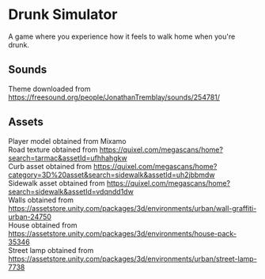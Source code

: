 # Drunk Simulator

A game where you experience how it feels to walk home when you're drunk.

## Sounds
Theme downloaded from https://freesound.org/people/JonathanTremblay/sounds/254781/

## Assets
Player model obtained from Mixamo  
Road texture obtained from https://quixel.com/megascans/home?search=tarmac&assetId=ufhhahgkw  
Curb asset obtained from https://quixel.com/megascans/home?category=3D%20asset&search=sidewalk&assetId=uh2jbbmdw  
Sidewalk asset obtained from https://quixel.com/megascans/home?search=sidewalk&assetId=vdqndd1dw  
Walls obtained from https://assetstore.unity.com/packages/3d/environments/urban/wall-graffiti-urban-24750  
House obtained from https://assetstore.unity.com/packages/3d/environments/house-pack-35346  
Street lamp obtained from https://assetstore.unity.com/packages/3d/environments/urban/street-lamp-7738  
